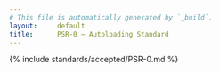 ```yaml
---
# This file is automatically generated by `_build`.
layout:     default
title:      PSR-0 — Autoloading Standard
---
```

{% include standards/accepted/PSR-0.md %}
